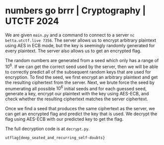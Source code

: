 # numbers go brrr | Cryptography | UTCTF 2024

We are given `main.py` and a command to connect to a server `nc betta.utctf.live 7356`. The server allows us to encrypt arbitrary plaintext using AES in ECB mode, but the key is seemingly randomly generated for every plaintext. The server also allows us to get an encrypted flag.

The random numbers are generated from a seed which only has a range of $10^6$. If we can get the correct seed used by the server, then we will be able to correctly predict all of the subsequent random keys that are used for encryption. To find the seed, we first encrypt an arbitrary plaintext and get the resulting ciphertext from the server. Next, we brute force the seed by enumerating all possible $10^6$ initial seeds and for each guessed seed, generate a key, encrypt our plaintext with the key using AES-ECB, and check whether the resulting ciphertext matches the server ciphertext.

Once we find a seed that produces the same ciphertext as the server, we can get an encrypted flag and predict the key that is used. We decrypt the flag using AES-ECB with our predicted key to get the flag.

The full decryption code is at `decrypt.py`.

```
utflag{deep_seated_and_recurring_self-doubts}
```